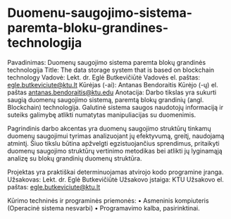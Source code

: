 # Duomenu-saugojimo-sistema-paremta-bloku-grandines-technologija


Pavadinimas:	Duomenų saugojimo sistema paremta blokų grandinės technologija
Title:	The data storage system that is based on blockchain technology
Vadovė:	Lekt. dr. Eglė Butkevičiūtė
Vadovės el. paštas:	egle.butkeviciute@ktu.lt
Kūrėjas (-ai):	Antanas Bendoraitis
Kūrėjo (-ų) el. paštas	antanas.bendoraitis@ktu.edu
Anotacija:	Darbo tikslas yra sukurti saugią duomenų saugojimo sistemą, paremtą blokų grandinių (angl. Blockchain) technologija. Galutinė sistema saugos naudotojų informaciją ir suteiks galimybę atlikti numatytas manipuliacijas su duomenimis. 

Pagrindinis darbo akcentas yra duomenų saugojimo struktūrų tinkamų duomenų saugojimui tyrimas analizuojant jų efektyvumą, greitį, naudojamą atmintį. Šiuo tikslu būtina apžvelgti egzistuojančius sprendimus, pritaikyti duomenų saugojimo struktūrų vertinimo metodikas bei atlikti jų lyginamąją analizę su blokų grandinių duomenų struktūra. 

Projektas yra praktiškai determinuojamas atvirojo kodo programine įranga.
Užsakovas:	Lekt. dr. Eglė Butkevičiūtė
Užsakovo įstaiga:	KTU
Užsakovo el. paštas:	 egle.butkeviciute@ktu.lt

Kūrimo techninės ir programinės priemonės:	•	Asmeninis kompiuteris (Operacinė sistema nesvarbi)
•	Programavimo kalba, pasirinktinai.

